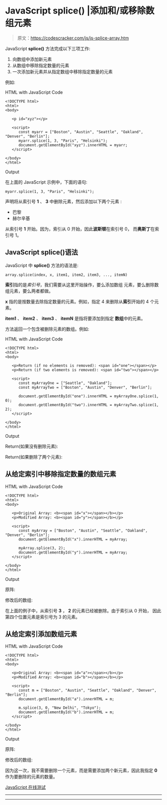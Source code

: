 # JavaScript splice() |添加和/或移除数组元素

> 原文：<https://codescracker.com/js/js-splice-array.htm>

JavaScript **splice()** 方法完成以下三项工作:

1.  向数组中添加新元素
2.  从数组中移除指定数量的元素
3.  一次添加新元素并从指定数组中移除指定数量的元素

例如:

HTML with JavaScript Code

```
<!DOCTYPE html>
<html>
<body>

   <p id="xyz"></p>

   <script>
      const myarr = ["Boston", "Austin", "Seattle", "Oakland", "Denver", "Berlin"];
      myarr.splice(1, 3, "Paris", "Helsinki");
      document.getElementById("xyz").innerHTML = myarr;
   </script>

</body>
</html>
```

Output

在上面的 JavaScript 示例中，下面的语句:

```
myarr.splice(1, 3, "Paris", "Helsinki");
```

声明将从索引号 **1** 、 **3** 中删除元素，然后添加以下两个元素 :

*   巴黎
*   赫尔辛基

从索引号 **1** 开始。因为，索引从 0 开始，因此**波斯顿**在索引号 0， 而**奥斯丁**在索引号 1。

## JavaScript splice()语法

JavaScript 中 **splice()** 方法的语法是:

```
array.splice(index, x, item1, item2, item3, ..., itemN)
```

**索引**指的是*索引号*，我们需要从这里开始操作，要么添加数组 元素，要么删除数组元素，要么两者都做。

**x** 指的是按数量去除指定数量的元素。例如，指定 4 来删除从**索引**开始的 4 个元素。

**item1** 、 **item2** 、 **item3** 、 **itemN** 是指将要添加到指定 **数组**中的元素。

方法返回一个包含被删除元素的数组。例如:

HTML with JavaScript Code

```
<!DOCTYPE html>
<html>
<body>

   <p>Return (if no elements is removed): <span id="one"></span></p>
   <p>Return (if two elements is removed): <span id="two"></span></p>

   <script>
      const myArrayOne = ["Seattle", "Oakland"];
      const myArrayTwo = ["Boston", "Austin", "Denver", "Berlin"];

      document.getElementById("one").innerHTML = myArrayOne.splice(1, 0);
      document.getElementById("two").innerHTML = myArrayTwo.splice(1, 2);
   </script>

</body>
</html>
```

Output

Return(如果没有删除元素):

Return(如果删除了两个元素):

## 从给定索引中移除指定数量的数组元素

HTML with JavaScript Code

```
<!DOCTYPE html>
<html>
<body>

   <p>Original Array: <b><span id="x"></span></b></p>
   <p>Modified Array: <b><span id="y"></span></b></p>

   <script>
      const myArray = ["Boston", "Austin", "Seattle", "Oakland", "Denver", "Berlin"];
      document.getElementById("x").innerHTML = myArray;

      myArray.splice(3, 2);
      document.getElementById("y").innerHTML = myArray;
   </script>

</body>
</html>
```

Output

原阵:

修改后的数组:

在上面的例子中，从索引号 **3** ， **2** 的元素已经被删除。由于索引从 0 开始， 因此第四个位置元素是索引号为 3 的元素。

## 从给定索引添加数组元素

HTML with JavaScript Code

```
<!DOCTYPE html>
<html>
<body>

   <p>Original Array: <b><span id="a"></span></b></p>
   <p>Modified Array: <b><span id="b"></span></b></p>

   <script>
      const m = ["Boston", "Austin", "Seattle", "Oakland", "Denver", "Berlin"];
      document.getElementById("a").innerHTML = m;

      m.splice(3, 0, "New Delhi", "Tokyo");
      document.getElementById("b").innerHTML = m;
   </script>

</body>
</html>
```

Output

原阵:

修改后的数组:

因为这一次，我不需要删除一个元素，而是需要添加两个新元素，因此我指定 **0** 作为要删除的元素的数量。

[JavaScript 在线测试](/exam/showtest.php?subid=6)

* * *

* * *